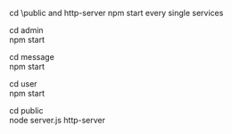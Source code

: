 cd \public and http-server
npm start  every single services

cd admin\
npm start

cd message\
npm start

cd user\
npm start

cd public\
node server.js
http-server